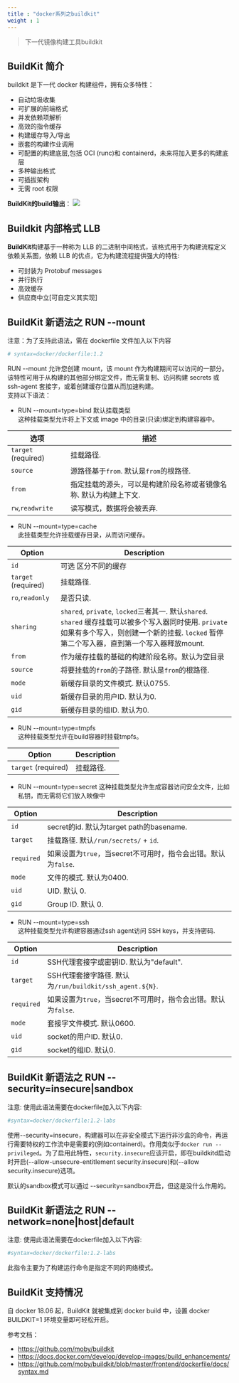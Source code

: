 ```yaml
---
title : "docker系列之buildkit"
weight : 1 
---
```

> 下一代镜像构建工具buildkit 

## BuildKit 简介

buildkit 是下一代 docker 构建组件，拥有众多特性：

- 自动垃圾收集
- 可扩展的前端格式
- 并发依赖项解析
- 高效的指令缓存
- 构建缓存导入/导出
- 嵌套的构建作业调用
- 可配置的构建底层,包括 OCI (runc)和 containerd，未来将加入更多的构建底层
- 多种输出格式
- 可插拔架构
- 无需 root 权限  

**BuildKit的build输出**：
![](https://static01.imgkr.com/temp/b3d0f333180f4924afd992e4dae05ed4.png)

## Buildkit 内部格式 LLB

**BuildKit**构建基于一种称为 LLB 的二进制中间格式，该格式用于为构建流程定义依赖关系图，依赖 LLB 的优点，它为构建流程提供强大的特性:

- 可封装为 Protobuf messages
- 并行执行
- 高效缓存
- 供应商中立[可自定义其实现]

## BuildKit 新语法之 RUN --mount

注意：为了支持此语法，需在 dockerfile 文件加入以下内容

```bash
# syntax=docker/dockerfile:1.2
```

RUN --mount 允许您创建 mount，该 mount 作为构建期间可以访问的一部分。该特性可用于从构建的其他部分绑定文件，而无需复制、访问构建 secrets 或 ssh-agent 套接字，或着创建缓存位置从而加速构建。  
支持以下语法：

- RUN --mount=type=bind 默认挂载类型  
  这种挂载类型允许将上下文或 image 中的目录(只读)绑定到构建容器中。  
  
|选项               |描述|
|---------------------|-----------|
|`target` (required)  | 挂载路径.|
|`source`             | 源路径基于`from`. 默认是`from`的根路径.|
|`from`               | 指定挂载的源头，可以是构建阶段名称或者镜像名称. 默认为构建上下文.|
|`rw`,`readwrite`     | 读写模式，数据将会被丢弃.|
- RUN --mount=type=cache  
此挂载类型允许挂载缓存目录，从而访问缓存。  

|Option               |Description|
|---------------------|-----------|
|`id`                 | 可选 区分不同的缓存|
|`target` (required)  | 挂载路径.|
|`ro`,`readonly`      | 是否只读.|
|`sharing`            | `shared`, `private`, `locked`三者其一. 默认`shared`. `shared` 缓存挂载可以被多个写入器同时使用. `private` 如果有多个写入，则创建一个新的挂载. `locked` 暂停第二个写入器，直到第一个写入器释放mount.|
|`from`               | 作为缓存挂载的基础的构建阶段名称。默认为空目录|
|`source`             | 将要挂载的`from`的子路径. 默认是`from`的根路径.|
|`mode`               | 新缓存目录的文件模式. 默认0755.|
|`uid`                | 新缓存目录的用户ID. 默认为0.|
|`gid`                | 新缓存目录的组ID. 默认为0.|
- RUN --mount=type=tmpfs   
这种挂载类型允许在build容器时挂载tmpfs。 

|Option               |Description|
|---------------------|-----------|
|`target` (required)  | 挂载路径.|
- RUN --mount=type=secret
这种挂载类型允许生成容器访问安全文件，比如私钥，而无需将它们放入映像中  

|Option               |Description|
|---------------------|-----------|
|`id`                 | secret的id. 默认为target path的basename.|
|`target`             | 挂载路径. 默认`/run/secrets/` + `id`.|
|`required`           | 如果设置为`true`，当secret不可用时，指令会出错。默认为`false`.|
|`mode`               | 文件的模式. 默认为0400.|
|`uid`                | UID. 默认 0.|
|`gid`                | Group ID. 默认 0.|

- RUN --mount=type=ssh  
这种挂载类型允许构建容器通过ssh agent访问 SSH keys，并支持密码.  

|Option               |Description|
|---------------------|-----------|
|`id`                 | SSH代理套接字或密钥ID. 默认为"default".|
|`target`             | SSH代理套接字路径. 默认为`/run/buildkit/ssh_agent.${N}`.|
|`required`           | 如果设置为`true`，当secret不可用时，指令会出错。默认为`false`.|
|`mode`               | 套接字文件模式. 默认0600.|
|`uid`                | socket的用户ID. 默认0.|
|`gid`                | socket的组ID. 默认0.|


## BuildKit 新语法之 RUN --security=insecure|sandbox
注意: 使用此语法需要在dockerfile加入以下内容:
```bash
#syntax=docker/dockerfile:1.2-labs
```
使用--security=insecure，构建器可以在非安全模式下运行非沙盒的命令，再运行需要特权的工作流中是需要的(例如containerd)。作用类似于`docker run --privileged`。为了启用此特性，`security.insecure`应该开启，即在buildkitd启动时开启(--allow-unsecure-entitlement security.insecure)和(--allow security.insecure)选项。

默认的sandbox模式可以通过 --security=sandbox开启，但这是没什么作用的。  

## BuildKit 新语法之 RUN --network=none|host|default
注意: 使用此语法需要在dockerfile加入以下内容:
```bash
#syntax=docker/dockerfile:1.2-labs
```
此指令主要为了构建运行命令是指定不同的网络模式。


## BuildKit 支持情况

自 docker 18.06 起，BuildKit 就被集成到 docker build 中，设置 docker BUILDKIT=1 环境变量即可轻松开启。

参考文档：

- https://github.com/moby/buildkit
- https://docs.docker.com/develop/develop-images/build_enhancements/
- https://github.com/moby/buildkit/blob/master/frontend/dockerfile/docs/syntax.md

